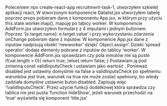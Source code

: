 Poleceniem npx create-react-app recruitment-task-1, utworzyłem szkielet aplikacji react, 
W stworzonym komponencie Datalist.jsx utworzyłem tabelę poprzez props pobieram dane z komponentu App.jsx, w którym przy użyciu this.state.worker.map(), mapuję po tabicy worker.
W komponencie AddForm.jsx utworzyłem formularz z 4 imputami i jednym buttonem. Poprzez ‘[e.target.name]: e.target.value’ i przy wykorzystaniu zdarzenia onChange pobieram dane z inputów. W komponencie App.jsx dane z inputów nadpisują obiekt ‘newworker’ dzięki’ Object.assign’. 
Dzieki ‘spread operator’ dodaje elementy pobrane z inputów do tablicy ‘worker’.
W komponencie AddForm.jsx sprawdzam czy pola inmutów nie są puste if(val.length > 0){
        return true;
    }else{
        return false;
    }
Postawiam ją pod zmienną     const validInputsCheck  i ustawiam jako wartość <buton disabled=…>,
Ponieważ disabled jest ustawiny domyślnie na false a validInputsCheck po spełnieniu warunków jest true, warunek na true nie może zostać spełniony, bo wtedy zadziała domyślne ustawnie buton disabled. Zapisuję więc ‘!validInputsCheck’.
 Przez użycie funkcji dodatkowej która sprawdza czy tablica nie jest pusta ‘function hideShow’, jeżeli warunek przechodzi na ‘true’ wyświetla się komponent ‘title.jsx’

